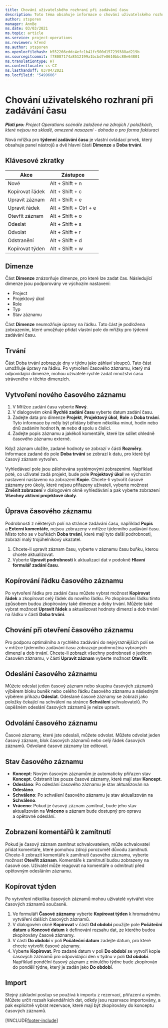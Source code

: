 ```yaml
---
title: Chování uživatelského rozhraní při zadávání času
description: Toto téma obsahuje informace o chování uživatelského rozhraní při zadávání času.
author: stsporen
manager: AnnBe
ms.date: 03/03/2021
ms.topic: article
ms.service: project-operations
ms.reviewer: kfend
ms.author: stsporen
ms.openlocfilehash: b552266eddc4efc1b41fc500d157239388ad219b
ms.sourcegitcommit: f78087174a8512199a1bcbd7e8610bbc80e64801
ms.translationtype: HT
ms.contentlocale: cs-CZ
ms.lasthandoff: 03/04/2021
ms.locfileid: "5499606"
---
```

# <a name="time-entry-ui-behavior"></a>Chování uživatelského rozhraní při zadávání času

_**Platí pro:** Project Operations scénáře založené na zdrojích / položkách, které nejsou na skladě, omezené nasazení - dohoda o pro forma fakturaci_


Nová mřížka pro **týdenní zadávání času** je vlastní ovládací prvek, který obsahuje panel nástrojů a dvě hlavní části **Dimenze** a **Doba trvání**.

## <a name="keyboard-shortcuts"></a>Klávesové zkratky
| Akce        | Zástupce                  |
|------------   |------------------------   |
| Nové           | Alt + Shift + n           |
| Kopírovat řádek      | Alt + Shift + c           |
| Upravit záznam    | Alt + Shift + e           |
| Upravit řádek      | Alt + Shift + Ctrl + e    |
| Otevřít záznam    | Alt + Shift + o           |
| Odeslat        | Alt + Shift + s           |
| Odvolat        | Alt + Shift + r           |
| Odstranění        | Alt + Shift + d           |
| Kopírovat týden     | Alt + Shift + w           |

## <a name="dimensions"></a>Dimenze
Část **Dimenze** znázorňuje dimenze, pro které lze zadat čas. Následující dimenze jsou podporovány ve výchozím nastavení:

  - Project
  - Projektový úkol
  - Role
  - Typ
  - Stav záznamu

Část **Dimenze** neumožňuje úpravy na řádku. Tato část je podložena zobrazením, které umožňuje přidat vlastní pole do mřížky pro týdenní zadávání času.

## <a name="duration"></a>Trvání
Část Doba trvání zobrazuje dny v týdnu jako záhlaví sloupců. Tato část umožňuje úpravy na řádku. Po vytvoření časového záznamu, který má odpovídající dimenze, mohou uživatelé rychle zadat množství času stráveného v těchto dimenzích.

## <a name="create-a-new-time-entry"></a>Vytvoření nového časového záznamu

1. V Mřížce zadání času vyberte **Nový**. 
2. V dialogovém okně **Rychlé zadání času** vyberte datum zadání času.
3. Zadejte data pro dimenze **Projekt**, **Projektový úkol**, **Role** a **Doba trvání**. Tyto informace by měly být přidány během několika minut, hodin nebo dnů zadáním hodnot **h**, **m** nebo **d** spolu s číslicí. 
4. Zadejte popis záznamu a jakékoli komentáře, které lze sdílet ohledně časového záznamu externě. 

Když záznam uložíte, zadané hodnoty se zobrazí v části **Rozměry**. Informace zadané do pole **Doba trvání** se zobrazí k datu, pro které byl časový záznam vytvořen.

Vyhledávací pole jsou zálohována systémovými zobrazeními. Například poté, co uživatel zadá projekt, bude pole **Projektový úkol** ve výchozím nastavení nastaveno na zobrazení **Kopie**. Chcete-li vytvořit časové záznamy pro úkoly, které nejsou přiřazeny uživateli, vyberte možnost **Změnit zobrazení** v dialogovém okně vyhledávání a pak vyberte zobrazení **Všechny aktivní projektové úkoly**.

## <a name="edit-a-time-entry"></a>Úprava časového záznamu 
Podrobnosti z některých polí na stránce zadávání času, například **Popis** a **Externí komentáře**, nejsou zobrazeny v mřížce týdenního zadávání času. Místo toho se v buňkách **Doba trvání**, které mají tyto další podrobnosti, zobrazí malý trojúhelníkový ukazatel. 

1. Chcete-li upravit záznam času, vyberte v záznamu času buňku, kterou chcete aktualizovat.
2. Vyberte **Upravit podrobnosti** k aktualizaci dat v podokně **Hlavní formulář zadání času**. 

## <a name="copy-a-time-entry-row"></a>Kopírování řádku časového záznamu
Po vytvoření řádku pro zadání času můžete vybrat možnost **Kopírovat řádek** a zkopírovat celý řádek do nového řádku. Po zkopírování řádku tímto způsobem budou zkopírovány také dimenze a doby trvání. Můžete také vybrat možnost **Upravit řádek** a aktualizovat hodnoty dimenzí a dob trvání na řádku v části **Doba trvání**.

## <a name="open-a-time-entry-behavior"></a>Chování při otevření časového záznamu
Pro podporu optimálního a rychlého zadávání do nejvýraznějších polí se v mřížce týdenního zadávání času zobrazuje podmnožina vybraných dimenzí a dob trvání. Chcete-li zobrazit všechny podrobnosti o jednom časovém záznamu, v části **Upravit záznam** vyberte možnost **Otevřít**.

## <a name="submit-a-time-entry"></a>Odeslání časového záznamu
Můžete odeslat jeden časový záznam nebo skupinu časových záznamů výběrem bloku buněk nebo celého řádku časového záznamu a následným výběrem příkazu **Odeslat**. Odeslané časové záznamy se zobrazí jako položky čekající na schválení na stránce **Schválení** schvalovatelů. Po úspěšném odeslání časových záznamů je nelze upravit.

## <a name="recall-a-time-entry"></a>Odvolání časového záznamu
Časové záznamy, které jste odeslali, můžete odvolat. Můžete odvolat jeden časový záznam, blok časových záznamů nebo celý řádek časových záznamů. Odvolané časové záznamy lze editovat.

## <a name="time-entry-status"></a>Stav časového záznamu

- **Koncept**: Novým časovým záznamům je automaticky přiřazen stav **Koncept**. Odstranit lze pouze časové záznamy, které mají stav **Koncept**.
- **Odesláno**: Po odeslání časového záznamu je stav aktualizován na **Odesláno**. 
- **Schváleno**: Po schválení časového záznamu je stav aktualizován na **Schváleno**. 
- **Vráceno**: Pokud je časový záznam zamítnut, bude jeho stav aktualizován na **Vráceno** a záznam bude dostupný pro opravu a opětovné odeslání. 

## <a name="view-rejection-comments"></a>Zobrazení komentářů k zamítnutí
Pokud je časový záznam zamítnut schvalovatelem, může schvalovatel přidat komentáře, které pomohou zdroji porozumět důvodu zamítnutí. Chcete-li zobrazit komentáře k zamítnutí časového záznamu, vyberte možnost **Otevřít záznam**. Komentáře k zamítnutí budou zobrazeny na časové ose. Uživatel může reagovat na komentáře o odmítnutí před opětovným odesláním záznamu.

## <a name="copy-week"></a>Kopírovat týden
Po vytvoření několika časových záznamů mohou uživatelé vytvářet více časových záznamů současně.

1. Ve formuláři **Časové záznamy** vyberte **Kopírovat týden** k hromadnému vytváření dalších časových záznamů. 
2. V dialogovém okně **Kopírovat** v části **Od období** použijte pole **Počáteční datum** a **Koncové datum** k definování rozsahu dat, ze kterého budou zkopírovány časové záznamy. 
3. V části **Do období** v poli **Počáteční datum** zadejte datum, pro které chcete vytvořit časové záznamy. 
4. Vyberte **Kopírovat**. Pro zadané datum v poli **Do období** se vytvoří kopie časových záznamů pro odpovídající den v týdnu v poli **Od období**. Například pondělní časový záznam z minulého týdne bude zkopírován do pondělí týdne, který je zadán jako **Do období**.

## <a name="import"></a>Import
Stejný základní postup se používá k importu z rezervací, přiřazení a výměn. Můžete určit rozsah kalendářních dat, odkdy jsou rezervace importovány, a pak explicitně vybrat rezervace, které mají být zkopírovány do konceptu časových záznamů. 


[!INCLUDE[footer-include](../includes/footer-banner.md)]
